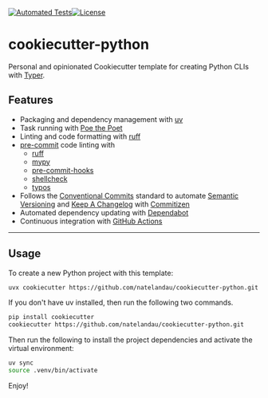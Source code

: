 [![Automated Tests](https://github.com/natelandau/cookiecutter-python/actions/workflows/main.yml/badge.svg)](https://github.com/natelandau/cookiecutter-python/actions/workflows/main.yml)[![License](https://img.shields.io/badge/License-Apache_2.0-blue.svg)](https://github.com/natelandau/cookiecutter-python/blob/master/LICENSE)

# cookiecutter-python

Personal and opinionated Cookiecutter template for creating Python CLIs with [Typer](https://typer.tiangolo.com/).

## Features

-   Packaging and dependency management with [uv](https://github.com/astral-sh/uv)
-   Task running with [Poe the Poet](https://github.com/nat-n/poethepoet)
-   Linting and code formatting with [ruff](https://github.com/charliermarsh/ruff)
-   [pre-commit](https://pre-commit.com/) code linting with
    -   [ruff](https://github.com/charliermarsh/ruff)
    -   [mypy](https://github.com/python/mypy)
    -   [pre-commit-hooks](https://github.com/pre-commit/pre-commit-hooks)
    -   [shellcheck](https://github.com/koalaman/shellcheck)
    -   [typos](https://github.com/crate-ci/typos)
-   Follows the [Conventional Commits](https://www.conventionalcommits.org/) standard to automate [Semantic Versioning](https://semver.org/) and [Keep A Changelog](https://keepachangelog.com/) with [Commitizen](https://github.com/commitizen-tools/commitizen)
-   Automated dependency updating with [Dependabot](https://docs.github.com/en/code-security/supply-chain-security/keeping-your-dependencies-updated-automatically/about-dependabot-version-updates)
-   Continuous integration with [GitHub Actions](https://docs.github.com/en/actions)

---

## Usage

To create a new Python project with this template:

```bash
uvx cookiecutter https://github.com/natelandau/cookiecutter-python.git
```

If you don't have uv installed, then run the following two commands.

```bash
pip install cookiecutter
cookiecutter https://github.com/natelandau/cookiecutter-python.git
```

Then run the following to install the project dependencies and activate the virtual environment:

```bash
uv sync
source .venv/bin/activate
```

Enjoy!
